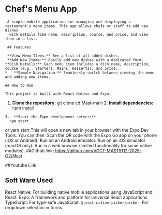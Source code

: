  # Chef's Menu App
     
     A simple mobile application for managing and displaying a restaurant's menu items. This app allows chefs or staff to add new dishes
      with details like name, description, course, and price, and view them in a list.
     
     ## Features
    
     **View Menu Items:** See a list of all added dishes.
     **Add New Items:** Easily add new dishes with a dedicated form.
    **Dish Details:** Each menu item includes a dish name, description, course (e.g., Starters, Mains, Desserts), and price.
    *   **Simple Navigation:** Seamlessly switch between viewing the menu and adding new items.
    
    ## How to Run
    
    This project is built with React Native and Expo.
   
   1.  **Clone the repository:**
      git clone <repository-url>
      cd Mast-main
    2.  **Install dependencies:**
      npm install
  
    3.  **Start the Expo development server:**
      npm start
  or
      yarn start
This will open a new tab in your browser with the Expo Dev Tools. You can then:
Scan the QR code with the Expo Go app on your phone (iOS or Android).
Run on an Android emulator.
Run on an iOS simulator (macOS only).
Run in a web browser (limited functionality for some native modules).
##Github link:
https://github.com/VCCT-MAST5112-2025-G2/Mast

##Youtube Link
   
## Soft Ware Used 
   React Native: For building native mobile applications using JavaScript and React.
    Expo: A framework and platform for universal React applications.
      TypeScript: For type-safe JavaScript.
      `@react-native-picker/picker`: For dropdown selection in forms.

